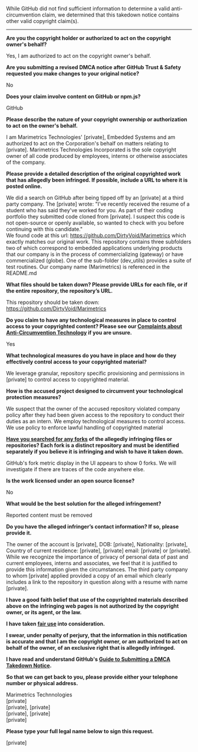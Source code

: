 While GitHub did not find sufficient information to determine a valid anti-circumvention claim, we determined that this takedown notice contains other valid copyright claim(s).

---

**Are you the copyright holder or authorized to act on the copyright owner's behalf?**

Yes, I am authorized to act on the copyright owner's behalf.

**Are you submitting a revised DMCA notice after GitHub Trust & Safety requested you make changes to your original notice?**

No

**Does your claim involve content on GitHub or npm.js?**

GitHub

**Please describe the nature of your copyright ownership or authorization to act on the owner's behalf.**

I am Marimetrics Technologies' [private], Embedded Systems and am authorized to act on the Corporation's behalf on matters relating to [private]. Marimetrics Technologies Incorporated is the sole copyright owner of all code produced by employees, interns or otherwise associates of the company.

**Please provide a detailed description of the original copyrighted work that has allegedly been infringed. If possible, include a URL to where it is posted online.**

We did a search on GitHub after being tipped off by an [private] at a third party company. The [private] wrote: "I've recently received the resume of a student who has said they've worked for you. As part of their coding portfolio they submitted code cloned from [private]. I suspect this code is not open-source or openly available, so wanted to check with you before continuing with this candidate."  
We found code at this url: https://github.com/DirtyVoid/Marimetrics which exactly matches our original work. This repository contains three subfolders two of which correspond to embedded applications underlying products that our company is in the process of commercializing (gateway) or have commercialized (globe). One of the sub-folder (dev_utils) provides a suite of test routines. Our company name (Marimetrics) is referenced in the README.md

**What files should be taken down? Please provide URLs for each file, or if the entire repository, the repository’s URL.**

This repository should be taken down: https://github.com/DirtyVoid/Marimetrics

**Do you claim to have any technological measures in place to control access to your copyrighted content? Please see our <a href="https://docs.github.com/articles/guide-to-submitting-a-dmca-takedown-notice#complaints-about-anti-circumvention-technology">Complaints about Anti-Circumvention Technology</a> if you are unsure.**

Yes

**What technological measures do you have in place and how do they effectively control access to your copyrighted material?**

We leverage granular, repository specific provisioning and permissions in [private] to control access to copyrighted material.

**How is the accused project designed to circumvent your technological protection measures?**

We suspect that the owner of the accused repository violated company policy after they had been given access to the repository to conduct their duties as an intern. We employ technological measures to control access. We use policy to enforce lawful handling of copyrighted material

**<a href="https://docs.github.com/articles/dmca-takedown-policy#b-what-about-forks-or-whats-a-fork">Have you searched for any forks</a> of the allegedly infringing files or repositories? Each fork is a distinct repository and must be identified separately if you believe it is infringing and wish to have it taken down.**

GitHub's fork metric display in the UI appears to show 0 forks. We will investigate if there are traces of the code anywhere else.

**Is the work licensed under an open source license?**

No

**What would be the best solution for the alleged infringement?**

Reported content must be removed

**Do you have the alleged infringer’s contact information? If so, please provide it.**

The owner of the account is [private], DOB: [private], Nationality: [private], Country of current residence: [private], [private] email: [private] or [private]. While we recognize the importance of privacy of personal data of past and current employees, interns and associates, we feel that it is justified to provide this information given the circumstances. The third party company to whom [private] applied provided a copy of an email which clearly includes a link to the repository in question along with a resume with name [private].

**I have a good faith belief that use of the copyrighted materials described above on the infringing web pages is not authorized by the copyright owner, or its agent, or the law.**

**I have taken <a href="https://www.lumendatabase.org/topics/22">fair use</a> into consideration.**

**I swear, under penalty of perjury, that the information in this notification is accurate and that I am the copyright owner, or am authorized to act on behalf of the owner, of an exclusive right that is allegedly infringed.**

**I have read and understand GitHub's <a href="https://docs.github.com/articles/guide-to-submitting-a-dmca-takedown-notice/">Guide to Submitting a DMCA Takedown Notice</a>.**

**So that we can get back to you, please provide either your telephone number or physical address.**

Marimetrics Technnologies  
[private]  
[private], [private]  
[private], [private]  
[private]  

**Please type your full legal name below to sign this request.**

[private]  
